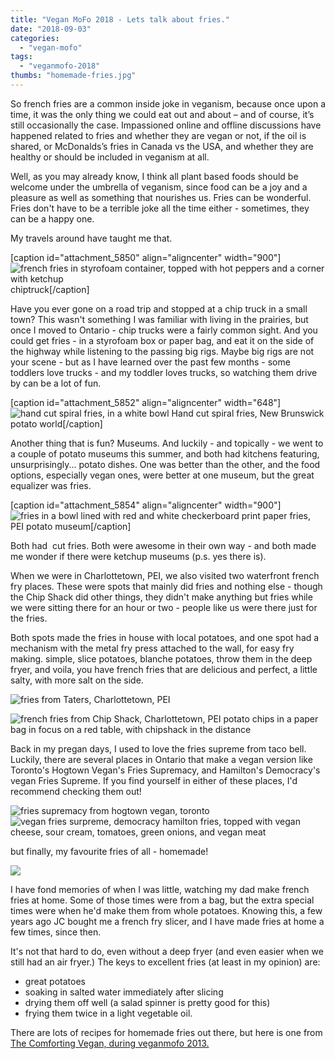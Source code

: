```yaml
---
title: "Vegan MoFo 2018 - Lets talk about fries."
date: "2018-09-03"
categories: 
  - "vegan-mofo"
tags: 
  - "veganmofo-2018"
thumbs: "homemade-fries.jpg"
---
```


So french fries are a common inside joke in veganism, because once upon a time, it was the only thing we could eat out and about – and of course, it’s still occasionally the case. Impassioned online and offline discussions have happened related to fries and whether they are vegan or not, if the oil is shared, or McDonalds’s fries in Canada vs the USA, and whether they are healthy or should be included in veganism at all.

Well, as you may already know, I think all plant based foods should be welcome under the umbrella of veganism, since food can be a joy and a pleasure as well as something that nourishes us. Fries can be wonderful. Fries don't have to be a terrible joke all the time either - sometimes, they can be a happy one.

My travels around have taught me that.

\[caption id="attachment\_5850" align="aligncenter" width="900"\]![french fries in styrofoam container, topped with hot peppers and a corner with ketchup](images/chiptruck-min-1024x576.jpg) chiptruck\[/caption\]

Have you ever gone on a road trip and stopped at a chip truck in a small town? This wasn't something I was familiar with living in the prairies, but once I moved to Ontario - chip trucks were a fairly common sight. And you could get fries - in a styrofoam box or paper bag, and eat it on the side of the highway while listening to the passing big rigs. Maybe big rigs are not your scene - but as I have learned over the past few months - some toddlers love trucks - and my toddler loves trucks, so watching them drive by can be a lot of fun.

\[caption id="attachment\_5852" align="aligncenter" width="648"\]![hand cut spiral fries, in a white bowl](images/fresh-cut-fries-newbrunswick-potato-museum-min.jpg) Hand cut spiral fries, New Brunswick potato world\[/caption\]

Another thing that is fun? Museums. And luckily - and topically - we went to a couple of potato museums this summer, and both had kitchens featuring, unsurprisingly... potato dishes. One was better than the other, and the food options, especially vegan ones, were better at one museum, but the great equalizer was fries.

\[caption id="attachment\_5854" align="aligncenter" width="900"\]![fries in a bowl lined with red and white checkerboard print paper](images/fries-from-potato-museum-pei-min-1024x576.jpg) fries, PEI potato museum\[/caption\]

Both had  cut fries. Both were awesome in their own way - and both made me wonder if there were ketchup museums (p.s. yes there is).

When we were in Charlottetown, PEI, we also visited two waterfront french fry places. These were spots that mainly did fries and nothing else - though the Chip Shack did other things, they didn't make anything but fries while we were sitting there for an hour or two - people like us were there just for the fries.

Both spots made the fries in house with local potatoes, and one spot had a mechanism with the metal fry press attached to the wall, for easy fry making. simple, slice potatoes, blanche potatoes, throw them in the deep fryer, and voila, you have french fries that are delicious and perfect, a little salty, with more salt on the side.

![fries from Taters, Charlottetown, PEI](images/taters-charlottetown-pei-min-235x300.jpg)

![french fries from Chip Shack, Charlottetown, PEI potato chips in a paper bag in focus on a red table, with chipshack in the distance](images/charlottetown-harbour-chip-shak-min-267x300.jpg)

Back in my pregan days, I used to love the fries supreme from taco bell. Luckily, there are several places in Ontario that make a vegan version like Toronto's Hogtown Vegan's Fries Supremacy, and Hamilton's Democracy's vegan Fries Supreme. If you find yourself in either of these places, I'd recommend checking them out!

![fries supremacy from hogtown vegan, toronto](images/fries-surpremacy-hogtown-vegan-min-300x225.jpg)    ![vegan fries surpreme, democracy hamilton fries, topped with vegan cheese, sour cream, tomatoes, green onions, and vegan meat](images/democracy-fries-surpreme-min-300x169.jpg)

but finally, my favourite fries of all - homemade!

![](images/homemade-fries-1024x768.jpg)

I have fond memories of when I was little, watching my dad make french fries at home. Some of those times were from a bag, but the extra special times were when he'd make them from whole potatoes. Knowing this, a few years ago JC bought me a french fry slicer, and I have made fries at home a few times, since then.

It's not that hard to do, even without a deep fryer (and even easier when we still had an air fryer.) The keys to excellent fries (at least in my opinion) are:

- great potatoes
- soaking in salted water immediately after slicing
- drying them off well (a salad spinner is pretty good for this)
- frying them twice in a light vegetable oil.

There are lots of recipes for homemade fries out there, but here is one from [The Comforting Vegan, during veganmofo 2013.](http://www.thecomfortingvegan.com/2013/05/perfect-homemade-french-fries.html)
